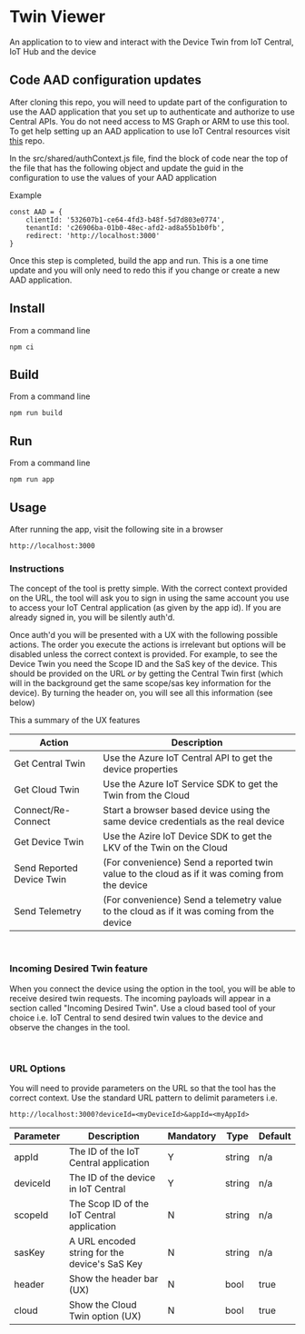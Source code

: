 # Twin Viewer
An application to to view and interact with the Device Twin from IoT Central, IoT Hub and the device

## Code AAD configuration updates
After cloning this repo, you will need to update part of the configuration to use the AAD application that you set up to authenticate and authorize to use Central APIs. You do not need access to MS Graph or ARM to use this tool. To get help setting up an AAD application to use IoT Central resources visit [this](https://github.com/iot-for-all/iotc-aad-setup) repo.

In the src/shared/authContext.js file, find the block of code near the top of the file that has the following object and update the guid in the configuration to use the values of your AAD application

Example
```
const AAD = {
    clientId: '532607b1-ce64-4fd3-b48f-5d7d803e0774',
    tenantId: 'c26906ba-01b0-48ec-afd2-ad8a55b1b0fb',
    redirect: 'http://localhost:3000'
}
```
Once this step is completed, build the app and run. This is a one time update and you will only need to redo this if you change or create a new AAD application.

## Install 
From a command line
```
npm ci
```

## Build
From a command line
```
npm run build
```

## Run
From a command line
```
npm run app
````

## Usage
After running the app, visit the following site in a browser
```
http://localhost:3000
````

### __Instructions__
The concept of the tool is pretty simple. With the correct context provided on the URL, the tool will ask you to sign in using the same account you use to access your IoT Central application (as given by the app id). If you are already signed in, you will be silently auth'd.

Once auth'd you will be presented with a UX with the following possible actions. The order you execute the actions is irrelevant but options will be disabled unless the correct context is provided. For example, to see the Device Twin you need the Scope ID and the SaS key of the device. This should be provided on the URL *or* by getting the Central Twin first (which will in the background get the same scope/sas key information for the device). By turning the header on, you will see all this information (see below)

This a summary of the UX features

| Action                    | Description                                                
|---------------------------|------------------------------------------------------------
| Get Central Twin          | Use the Azure IoT Central API to get the device properties 
| Get Cloud Twin            | Use the Azure IoT Service SDK to get the Twin from the Cloud
| Connect/Re-Connect        | Start a browser based device using the same device credentials as the real device
| Get Device Twin           | Use the Azire IoT Device SDK to get the LKV of the Twin on the Cloud
| Send Reported Device Twin | (For convenience) Send a reported twin value to the cloud as if it was coming from the device
| Send Telemetry            | (For convenience) Send a telemetry value to the cloud as if it was coming from the device

 <br />

### __Incoming Desired Twin feature__
When you connect the device using the option in the tool, you will be able to receive desired twin requests. The incoming payloads will appear in a section called "Incoming Desired Twin". Use a cloud based tool of your choice i.e. IoT Central to send desired twin values to the device and observe the changes in the tool.

 <br />

### __URL Options__
You will need to provide parameters on the URL so that the tool has the correct context. Use the standard URL pattern to delimit parameters i.e.

```
http://localhost:3000?deviceId=<myDeviceId>&appId=<myAppId>
```

| Parameter | Description                                     | Mandatory | Type   | Default
|-----------|-------------------------------------------------|-----------|--------|-------
| appId     | The ID of the IoT Central application           |     Y     | string | n/a
| deviceId  | The ID of the device in IoT Central             |     Y     | string | n/a
| scopeId   | The Scop ID of the IoT Central application      |     N     | string | n/a
| sasKey    | A URL encoded string for the device's SaS Key   |     N     | string | n/a
| header    | Show the header bar (UX)                        |     N     | bool   | true
| cloud     | Show the Cloud Twin option (UX)                 |     N     | bool   | true
